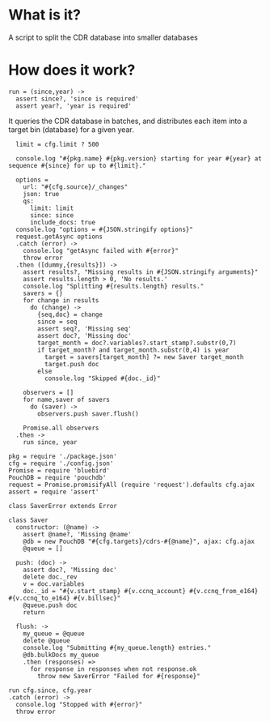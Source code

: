 What is it?
===========

A script to split the CDR database into smaller databases

How does it work?
=================

    run = (since,year) ->
      assert since?, 'since is required'
      assert year?, 'year is required'

It queries the CDR database in batches, and distributes each item into a target bin (database) for a given year.

      limit = cfg.limit ? 500

      console.log "#{pkg.name} #{pkg.version} starting for year #{year} at sequence #{since} for up to #{limit}."

      options =
        url: "#{cfg.source}/_changes"
        json: true
        qs:
          limit: limit
          since: since
          include_docs: true
      console.log "options = #{JSON.stringify options}"
      request.getAsync options
      .catch (error) ->
        console.log "getAsync failed with #{error}"
        throw error
      .then ([dummy,{results}]) ->
        assert results?, "Missing results in #{JSON.stringify arguments}"
        assert results.length > 0, 'No results.'
        console.log "Splitting #{results.length} results."
        savers = {}
        for change in results
          do (change) ->
            {seq,doc} = change
            since = seq
            assert seq?, 'Missing seq'
            assert doc?, 'Missing doc'
            target_month = doc?.variables?.start_stamp?.substr(0,7)
            if target_month? and target_month.substr(0,4) is year
              target = savers[target_month] ?= new Saver target_month
              target.push doc
            else
              console.log "Skipped #{doc._id}"

        observers = []
        for name,saver of savers
          do (saver) ->
            observers.push saver.flush()

        Promise.all observers
      .then ->
        run since, year

    pkg = require './package.json'
    cfg = require './config.json'
    Promise = require 'bluebird'
    PouchDB = require 'pouchdb'
    request = Promise.promisifyAll (require 'request').defaults cfg.ajax
    assert = require 'assert'

    class SaverError extends Error

    class Saver
      constructor: (@name) ->
        assert @name?, 'Missing @name'
        @db = new PouchDB "#{cfg.targets}/cdrs-#{@name}", ajax: cfg.ajax
        @queue = []

      push: (doc) ->
        assert doc?, 'Missing doc'
        delete doc._rev
        v = doc.variables
        doc._id = "#{v.start_stamp} #{v.ccnq_account} #{v.ccnq_from_e164} #{v.ccnq_to_e164} #{v.billsec}"
        @queue.push doc
        return

      flush: ->
        my_queue = @queue
        delete @queue
        console.log "Submitting #{my_queue.length} entries."
        @db.bulkDocs my_queue
        .then (responses) =>
          for response in responses when not response.ok
            throw new SaverError "Failed for #{response}"

    run cfg.since, cfg.year
    .catch (error) ->
      console.log "Stopped with #{error}"
      throw error
